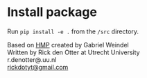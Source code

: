 # Install package
Run `pip install -e .` from the `/src` directory.

Based on [HMP](https://github.com/GWeindel/hmp) created by Gabriel Weindel\
Written by Rick den Otter at Utrecht University\
r.denotter@.uu.nl\
rickdotyt@gmail.com